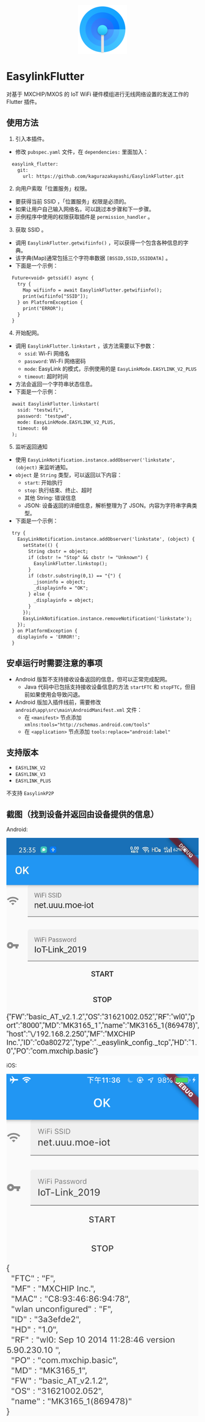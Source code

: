 <p align="center"><img src="icon/icon.png" width="128"></p>

# EasylinkFlutter

对基于 MXCHIP/MXOS 的 IoT WiFi 硬件模组进行无线网络设置的发送工作的 Flutter 插件。

## 使用方法

1. 引入本插件。
  - 修改 `pubspec.yaml` 文件，在 `dependencies:` 里面加入：
```
  easylink_flutter:
    git:
      url: https://github.com/kagurazakayashi/EasylinkFlutter.git
```
2. 向用户索取「位置服务」权限。
  - 要获得当前 SSID ，「位置服务」权限是必须的。
  - 如果让用户自己输入网络名，可以跳过本步骤和下一步骤。
  - 示例程序中使用的权限获取插件是 `permission_handler` 。
3. 获取 SSID 。
  - 调用 `EasylinkFlutter.getwifiinfo()` ，可以获得一个包含各种信息的字典。
  - 该字典(Map)通常包括三个字符串数据 `[BSSID,SSID,SSIDDATA]` 。
  - 下面是一个示例：
```
  Future<void> getssid() async {
    try {
      Map wifiinfo = await EasylinkFlutter.getwifiinfo();
      print(wifiinfo["SSID"]);
    } on PlatformException {
      print("ERROR");
    }
  }
```
4. 开始配网。
  - 调用 `EasylinkFlutter.linkstart` ，该方法需要以下参数：
    - `ssid`: Wi-Fi 网络名
    - `password`: Wi-Fi 网络密码
    - `mode`: EasyLink 的模式，示例使用的是 `EasyLinkMode.EASYLINK_V2_PLUS`
    - `timeout`: 超时时间
  - 方法会返回一个字符串状态信息。
  - 下面是一个示例：
```
  await EasylinkFlutter.linkstart(
    ssid: "testwifi",
    password: "testpwd",
    mode: EasyLinkMode.EASYLINK_V2_PLUS,
    timeout: 60
  );
```
5. 监听返回通知
  - 使用 `EasyLinkNotification.instance.addObserver('linkstate', (object)` 来监听通知。
  - `object` 是 `String` 类型，可以返回以下内容：
    - `start`: 开始执行
    - `stop`: 执行结束、终止、超时
    - 其他 String: 错误信息
    - JSON: 设备返回的详细信息，解析整理为了 JSON。内容为字符串字典类型。
  - 下面是一个示例：
```
  try {
    EasyLinkNotification.instance.addObserver('linkstate', (object) {
      setState(() {
        String cbstr = object;
        if (cbstr != "Stop" && cbstr != "Unknown") {
          EasylinkFlutter.linkstop();
        }
        if (cbstr.substring(0,1) == "{") {
          _jsoninfo = object;
          _displayinfo = "OK";
        } else {
          _displayinfo = object;
        }
      });
      EasyLinkNotification.instance.removeNotification('linkstate');
    });
  } on PlatformException {
    displayinfo = 'ERROR!';
  }
```

## 安卓运行时需要注意的事项

- Android 版暂不支持接收设备返回的信息，但可以正常完成配网。
  - Java 代码中已包括支持接收设备信息的方法 `startFTC` 和 `stopFTC`，但目前如果使用会导致闪退。
- Android 版加入插件线前，需要修改 `android\app\src\main\AndroidManifest.xml` 文件：
  - 在 `<manifest>` 节点添加 `xmlns:tools="http://schemas.android.com/tools"`
  - 在 `<application>` 节点添加 `tools:replace="android:label"`

## 支持版本

- `EASYLINK_V2`
- `EASYLINK_V3`
- `EASYLINK_PLUS`

不支持 `EasylinkP2P`

## 截图（找到设备并返回由设备提供的信息）

Android:

![Android](screenshots/android.jpg)

iOS:

![iOS](screenshots/ios.jpg)